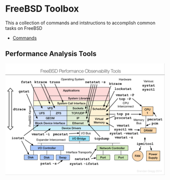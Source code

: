 # FreeBSD Toolbox

This a collection of commands and intstructions to accomplish common tasks on FreeBSD


* [Commands](https://github.com/hukl/freebsd-toolbox/blob/master/commands.md)


## Performance Analysis Tools

![Image of FreeBSD Tools](https://raw.githubusercontent.com/hukl/freebsd-toolbox/master/FreeBSD_Performance_Observability_Tools.png)
